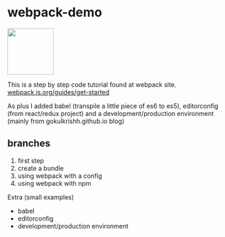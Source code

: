# webpack-demo

<img src= "https://webpack.js.org/6bc5d8cf78d442a984e70195db059b69.svg" width=104>

This is a step by step code tutorial found at webpack site.
[webpack.js.org/guides/get-started](https://webpack.js.org/guides/get-started/)

As plus I added babel (transpile a little piece of es6 to es5), editorconfig (from react/redux project) and a development/production environment (mainly from gokulkrishh.github.io blog)

## branches


1. first step
2. create a bundle
3. using webpack with a config
4. using webpack with npm

Extra (small examples)

* babel 
* editorconfig
* development/production environment